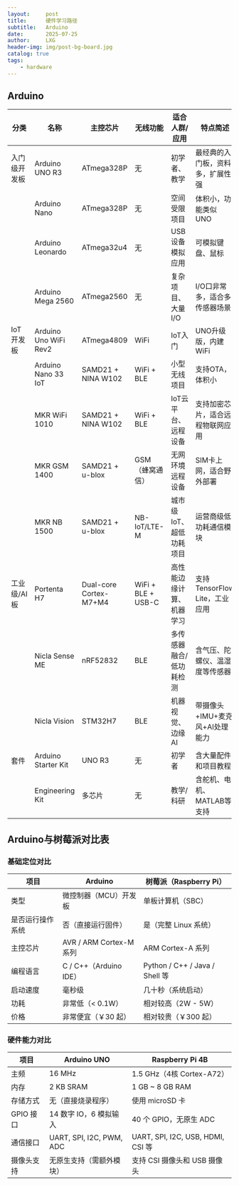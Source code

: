 ```yaml
---
layout:     post
title:      硬件学习路径
subtitle:   Arduino
date:       2025-07-25
author:     LXG
header-img: img/post-bg-board.jpg
catalog: true
tags:
    - hardware
---
```


## Arduino

| 分类         | 名称                     | 主控芯片          | 无线功能        | 适合人群/应用             | 特点简述                                 |
|--------------|--------------------------|-------------------|-----------------|---------------------------|------------------------------------------|
| 入门级开发板 | Arduino UNO R3           | ATmega328P        | 无              | 初学者、教学               | 最经典的入门板，资料多，扩展性强         |
|              | Arduino Nano             | ATmega328P        | 无              | 空间受限项目               | 体积小，功能类似 UNO                    |
|              | Arduino Leonardo         | ATmega32u4        | 无              | USB设备模拟应用            | 可模拟键盘、鼠标                         |
|              | Arduino Mega 2560        | ATmega2560        | 无              | 复杂项目、大量I/O          | I/O口非常多，适合多传感器场景           |
| IoT开发板    | Arduino Uno WiFi Rev2    | ATmega4809        | WiFi            | IoT入门                   | UNO升级版，内建WiFi                     |
|              | Arduino Nano 33 IoT      | SAMD21 + NINA W102| WiFi + BLE      | 小型无线项目               | 支持OTA，体积小                         |
|              | MKR WiFi 1010            | SAMD21 + NINA W102| WiFi + BLE      | IoT云平台、远程设备         | 支持加密芯片，适合远程物联网应用        |
|              | MKR GSM 1400             | SAMD21 + u-blox   | GSM（蜂窝通信） | 无网环境远程设备           | SIM卡上网，适合野外部署                 |
|              | MKR NB 1500              | SAMD21 + u-blox   | NB-IoT/LTE-M    | 城市级IoT、超低功耗项目     | 运营商级低功耗通信模块                 |
| 工业级/AI板  | Portenta H7              | Dual-core Cortex-M7+M4 | WiFi + BLE + USB-C | 高性能边缘计算、机器学习   | 支持TensorFlow Lite，工业应用          |
|              | Nicla Sense ME           | nRF52832           | BLE             | 多传感器融合/低功耗检测     | 含气压、陀螺仪、温湿度等传感器          |
|              | Nicla Vision             | STM32H7            | BLE             | 机器视觉、边缘AI           | 带摄像头+IMU+麦克风+AI处理能力         |
| 套件         | Arduino Starter Kit      | UNO R3             | 无              | 初学者                     | 含大量配件和项目教程                    |
|              | Engineering Kit          | 多芯片             | 无              | 教学/科研                  | 含舵机、电机、MATLAB等支持              |

## Arduino与树莓派对比表

### 基础定位对比

| 项目           | Arduino                            | 树莓派（Raspberry Pi）                   |
|----------------|-------------------------------------|------------------------------------------|
| 类型           | 微控制器（MCU）开发板              | 单板计算机（SBC）                        |
| 是否运行操作系统 | 否（直接运行固件）                  | 是（完整 Linux 系统）                    |
| 主控芯片       | AVR / ARM Cortex-M 系列            | ARM Cortex-A 系列                        |
| 编程语言       | C / C++（Arduino IDE）             | Python / C++ / Java / Shell 等           |
| 启动速度       | 毫秒级                              | 几十秒（系统启动）                       |
| 功耗           | 非常低（< 0.1W）                   | 相对较高（2W - 5W）                      |
| 价格           | 非常便宜（￥30 起）                 | 相对较贵（￥300 起）                     |

### 硬件能力对比

| 项目                 | Arduino UNO                         | Raspberry Pi 4B                         |
|----------------------|--------------------------------------|-----------------------------------------|
| 主频                 | 16 MHz                               | 1.5 GHz（4核 Cortex-A72）               |
| 内存                 | 2 KB SRAM                            | 1 GB ~ 8 GB RAM                          |
| 存储方式             | 无（直接烧录程序）                   | 使用 microSD 卡                         |
| GPIO 接口            | 14 数字 IO，6 模拟输入               | 40 个 GPIO，无原生 ADC                  |
| 通信接口             | UART, SPI, I2C, PWM, ADC             | UART, SPI, I2C, USB, HDMI, CSI 等       |
| 摄像头支持           | 无原生支持（需额外模块）             | 支持 CSI 摄像头和 USB 摄像头           |






